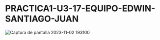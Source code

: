 # PRACTICA1-U3-17-EQUIPO-EDWIN-SANTIAGO-JUAN
![Captura de pantalla 2023-11-02 193100](https://github.com/EDWINYAHIR13/PRACTICA1-U3-17-EQUIPO-EDWIN-SANTIAGO-JUAN/assets/148461746/2dfcdf59-edb1-43a3-a51b-7fa9df105a23)
